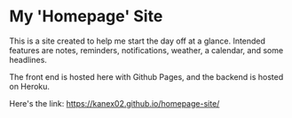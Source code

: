 # My 'Homepage' Site
This is a site created to help me start the day off at a glance. Intended features are notes, reminders, notifications, weather, a calendar, and some headlines. 

The front end is hosted here with Github Pages, and the backend is hosted on Heroku. 

Here's the link:
https://kanex02.github.io/homepage-site/
